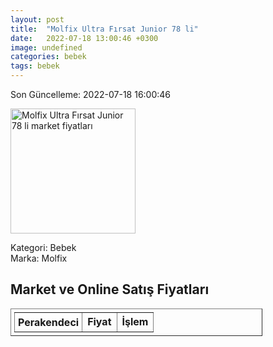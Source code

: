 ```yaml
---
layout: post
title:  "Molfix Ultra Fırsat Junior 78 li"
date:   2022-07-18 13:00:46 +0300
image: undefined
categories: bebek
tags: bebek
---
```


Son Güncelleme: 2022-07-18 16:00:46

<img src="undefined" width="200" alt="Molfix Ultra Fırsat Junior 78 li market fiyatları" />

Kategori: Bebek
<br />
Marka: Molfix

<h2>Market ve Online Satış Fiyatları</h2>

<table border="1" style="padding: 5px;width:80%;">
  <tr>
    <td style="padding: 5px;"><strong>Perakendeci</strong></td>
    <td><strong>Fiyat</strong></td>
    <td><strong>İşlem</strong></td>
  </tr>
  
</table>

